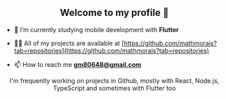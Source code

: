   <div align="center">  
    <h2>Welcome to my profile 👋</h2> 
  </div>
  


- 🌱 I’m currently studying mobile development with **Flutter**

- 👨‍💻 All of my projects are available at [https://github.com/mathmorais?tab=repositories](https://github.com/mathmorais?tab=repositories)

- 📫 How to reach me **gm80648@gmail.com**

<div align="center">
  <p>I'm frequently working on projects in Github, mostly with React, Node.js, TypeScript and sometimes with Flutter too</p>
</div>
